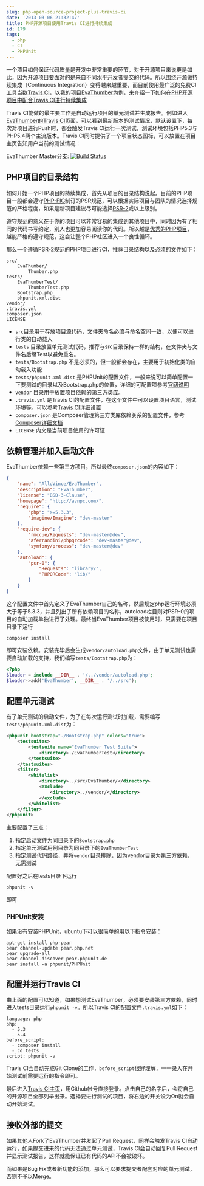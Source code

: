 ```yaml
---
slug: php-open-source-project-plus-travis-ci
date: '2013-03-06 21:32:47'
title: PHP开源项目使用Travis CI进行持续集成
id: 179
tags:
  - php
  - CI
  - PHPUnit
---
```


一个项目如何保证代码质量是开发中非常重要的环节，对于开源项目来说更是如此，因为开源项目要面对的是来自不同水平开发者提交的代码。所以围绕开源做持续集成（Continuous Integration）变得越来越重要，而目前使用最广泛的免费CI工具当数[Travis CI](https://travis-ci.org/)，以我的项目[EvaThumber](http://avnpc.com/pages/evathumber)为例，来介绍一下如何在[PHP开源项目中配合Travis CI进行持续集成](http://avnpc.com/pages/php-open-source-project-plus-travis-ci)

Travis CI能做的最主要工作是自动运行项目的单元测试并生成报告。例如进入[EvaThumber的Travis CI页面](https://travis-ci.org/AlloVince/EvaThumber)，可以看到最新版本的测试情况，默认设置下，每次对项目进行Push时，都会触发Travis CI运行一次测试，测试环境包括PHP5.3与PHP5.4两个主流版本。Travis CI同时提供了一个项目状态图标，可以放置在项目主页告知用户当前的测试情况：

EvaThumber Master分支: [![Build Status](https://secure.travis-ci.org/AlloVince/EvaThumber.png?branch=master)](http://travis-ci.org/AlloVince/EvaThumber)

## PHP项目的目录结构

如何开始一个PHP项目的持续集成，首先从项目的目录结构说起。目前的PHP项目一般都会遵守[PHP-FIG](http://www.php-fig.org/)制订的PSR规范，可以根据实际项目与团队的情况选择规范的严格程度，如果是新项目建议尽可能选择[PSR-2](https://github.com/php-fig/fig-standards/blob/master/accepted/PSR-2-coding-style-guide.md)或以上级别。

遵守规范的意义在于你的项目可以非常容易的集成到其他项目中，同时因为有了相同的代码书写约定，别人也更加容易阅读你的代码。所以越是[优秀的PHP项目](http://avnpc.com/pages/best-wheels-for-php)，越能严格的遵守规范，这会让整个PHP社区进入一个良性循环。

那么一个遵循PSR-2规范的PHP项目进行CI，推荐目录结构以及必须的文件如下：

```
src/
    EvaThumber/
        Thumber.php
tests/
    EvaThumberTest/
        ThumberTest.php
    Bootstrap.php
    phpunit.xml.dist
vendor/
.travis.yml
composer.json
LICENSE
```


- `src`目录用于存放项目源代码，文件夹命名必须与命名空间一致，以便可以进行类的自动载入
- `tests` 目录放置单元测试代码，推荐与src目录保持一样的结构，在文件夹与文件名后缀Test以避免重名。
- `tests/Bootstrap.php` 不是必须的，但一般都会存在，主要用于初始化类的自动载入功能
- `tests/phpunit.xml.dist` 是PHPUnit的配置文件，一般来说可以简单配置一下要测试的目录以及Bootstrap.php的位置，详细的可配置项参考[官网说明](http://www.phpunit.de/manual/current/en/appendixes.configuration.html)
- `vendor` 目录用于放置项目依赖的第三方类库。
- `.travis.yml` 是Travis CI的配置文件，在这个文件中可以设置项目语言，测试环境等。可以参考[Travis CI详细设置](http://about.travis-ci.org/docs/user/build-configuration/)
- `composer.json` 是Composer管理第三方类库依赖关系的配置文件，参考[Composer详细文档](http://getcomposer.org/doc/01-basic-usage.md)
- `LICENSE` 内文是当前项目使用的许可证


## 依赖管理并加入启动文件

EvaThumber依赖一些第三方项目，所以最终`composer.json`的内容如下：

``` json
{
    "name": "AlloVince/EvaThumber",
    "description": "EvaThumber",
    "license": "BSD-3-Clause",
    "homepage": "http://avnpc.com/",
    "require": {
        "php": ">=5.3.3",
        "imagine/Imagine": "dev-master"
    },
    "require-dev": {
        "rmccue/Requests": "dev-master@dev",
        "aferrandini/phpqrcode": "dev-master@dev",
        "symfony/process": "dev-master@dev"
    },
    "autoload": {
        "psr-0": {
            "Requests": "library/",
            "PHPQRCode": "lib/"
        }
    }
}
```

这个配置文件中首先定义了EvaThumber自己的名称，然后规定php运行环境必须大于等于5.3.3，并且列出了所有依赖项目的名称，autoload栏目则对PSR-0的项目的自动加载单独进行了处理。最终当EvaThumber项目被使用时，只需要在项目目录下运行

```
composer install
```

即可安装依赖。安装完毕后会生成`vendor/autoload.php`文件，由于单元测试也需要自动加载的支持，我们编写`tests/Bootstrap.php`为：

``` php
<?php
$loader = include __DIR__ . '/../vendor/autoload.php';
$loader->add('EvaThumber', __DIR__ . '/../src');
```


## 配置单元测试

有了单元测试的启动文件，为了在每次运行测试时加载，需要编写`tests/phpunit.xml.dist`为：

``` xml
<phpunit bootstrap="./Bootstrap.php" colors="true">
    <testsuites>
        <testsuite name="EvaThumber Test Suite">
            <directory>./EvaThumberTest</directory>
        </testsuite>
    </testsuites>
    <filter>
        <whitelist>
            <directory>../src/EvaThumber/</directory>
            <exclude>
                <directory>../vendor/</directory>
            </exclude>
        </whitelist>
    </filter>
</phpunit>
```

主要配置了三点：

1. 指定启动文件为同目录下的`Bootstrap.php`
2. 指定单元测试用例目录为同目录下的`EvaThumberTest`
3. 指定测试代码路径，并将`vendor`目录排除，因为vendor目录为第三方依赖，无需测试

配置好之后在tests目录下运行

``` shell
phpunit -v
```

即可

### PHPUnit安装

如果没有安装PHPUnit，ubuntu下可以很简单的用以下指令安装：

``` shell
apt-get install php-pear
pear channel-update pear.php.net
pear upgrade-all
pear channel-discover pear.phpunit.de
pear install -a phpunit/PHPUnit
```

## 配置并运行Travis CI

由上面的配置可以知道，如果想测试EvaThumber，必须要安装第三方依赖，同时进入tests目录运行`phpunit -v`。所以Travis CI的配置文件`.travis.yml`如下：

```
language: php
php:
  - 5.3
  - 5.4
before_script:
  - composer install
  - cd tests
script: phpunit -v
```

Travis CI会自动完成Git Clone的工作，`before_script`很好理解，一一录入在开始测试前需要运行的指令即可。

最后进入[Travis CI主页](https://travis-ci.org/)，用Github帐号直接登录。点击自己的名字后，会将自己的开源项目全部列举出来。选择要进行测试的项目，将右边的开关设为On就会自动开始测试。


## 接收外部的提交

如果其他人Fork了EvaThumber并发起了Pull Request，同样会触发Travis CI自动运行，如果提交进来的代码无法通过单元测试，Travis CI会自动回复Pull Request并显示测试报告，这样就能保证已有代码的API不会被破坏。

而如果是Bug Fix或者新功能的添加，那么可以要求提交者配套对应的单元测试，否则不予以Merge。


